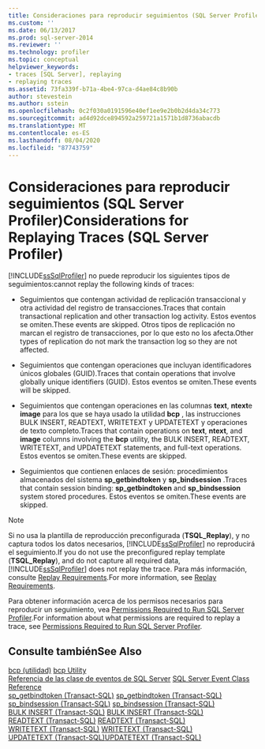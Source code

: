```yaml
---
title: Consideraciones para reproducir seguimientos (SQL Server Profiler) | Microsoft Docs
ms.custom: ''
ms.date: 06/13/2017
ms.prod: sql-server-2014
ms.reviewer: ''
ms.technology: profiler
ms.topic: conceptual
helpviewer_keywords:
- traces [SQL Server], replaying
- replaying traces
ms.assetid: 73fa339f-b71a-4be4-97ca-d4ae84c8b90b
author: stevestein
ms.author: sstein
ms.openlocfilehash: 0c2f030a0191596e40ef1ee9e2b0b2d4da34c773
ms.sourcegitcommit: ad4d92dce894592a259721a1571b1d8736abacdb
ms.translationtype: MT
ms.contentlocale: es-ES
ms.lasthandoff: 08/04/2020
ms.locfileid: "87743759"
---
```

# <a name="considerations-for-replaying-traces-sql-server-profiler"></a><span data-ttu-id="ba04e-102">Consideraciones para reproducir seguimientos (SQL Server Profiler)</span><span class="sxs-lookup"><span data-stu-id="ba04e-102">Considerations for Replaying Traces (SQL Server Profiler)</span></span>
  [!INCLUDE[ssSqlProfiler](../../includes/sssqlprofiler-md.md)] <span data-ttu-id="ba04e-103">no puede reproducir los siguientes tipos de seguimientos:</span><span class="sxs-lookup"><span data-stu-id="ba04e-103">cannot replay the following kinds of traces:</span></span>  
  
-   <span data-ttu-id="ba04e-104">Seguimientos que contengan actividad de replicación transaccional y otra actividad del registro de transacciones.</span><span class="sxs-lookup"><span data-stu-id="ba04e-104">Traces that contain transactional replication and other transaction log activity.</span></span> <span data-ttu-id="ba04e-105">Estos eventos se omiten.</span><span class="sxs-lookup"><span data-stu-id="ba04e-105">These events are skipped.</span></span> <span data-ttu-id="ba04e-106">Otros tipos de replicación no marcan el registro de transacciones, por lo que esto no los afecta.</span><span class="sxs-lookup"><span data-stu-id="ba04e-106">Other types of replication do not mark the transaction log so they are not affected.</span></span>  
  
-   <span data-ttu-id="ba04e-107">Seguimientos que contengan operaciones que incluyan identificadores únicos globales (GUID).</span><span class="sxs-lookup"><span data-stu-id="ba04e-107">Traces that contain operations that involve globally unique identifiers (GUID).</span></span> <span data-ttu-id="ba04e-108">Estos eventos se omiten.</span><span class="sxs-lookup"><span data-stu-id="ba04e-108">These events will be skipped.</span></span>  
  
-   <span data-ttu-id="ba04e-109">Seguimientos que contengan operaciones en las columnas **text**, **ntext**e **image** para los que se haya usado la utilidad **bcp** , las instrucciones BULK INSERT, READTEXT, WRITETEXT y UPDATETEXT y operaciones de texto completo.</span><span class="sxs-lookup"><span data-stu-id="ba04e-109">Traces that contain operations on **text**, **ntext**, and **image** columns involving the **bcp** utility, the BULK INSERT, READTEXT, WRITETEXT, and UPDATETEXT statements, and full-text operations.</span></span> <span data-ttu-id="ba04e-110">Estos eventos se omiten.</span><span class="sxs-lookup"><span data-stu-id="ba04e-110">These events are skipped.</span></span>  
  
-   <span data-ttu-id="ba04e-111">Seguimientos que contienen enlaces de sesión: procedimientos almacenados del sistema **sp_getbindtoken** y **sp_bindsession** .</span><span class="sxs-lookup"><span data-stu-id="ba04e-111">Traces that contain session binding: **sp_getbindtoken** and **sp_bindsession** system stored procedures.</span></span> <span data-ttu-id="ba04e-112">Estos eventos se omiten.</span><span class="sxs-lookup"><span data-stu-id="ba04e-112">These events are skipped.</span></span>  
  
> [!NOTE]  
>  <span data-ttu-id="ba04e-113">Si no usa la plantilla de reproducción preconfigurada (**TSQL_Replay**), y no captura todos los datos necesarios, [!INCLUDE[ssSqlProfiler](../../includes/sssqlprofiler-md.md)] no reproducirá el seguimiento.</span><span class="sxs-lookup"><span data-stu-id="ba04e-113">If you do not use the preconfigured replay template (**TSQL_Replay**), and do not capture all required data, [!INCLUDE[ssSqlProfiler](../../includes/sssqlprofiler-md.md)] does not replay the trace.</span></span> <span data-ttu-id="ba04e-114">Para más información, consulte [Replay Requirements](replay-requirements.md).</span><span class="sxs-lookup"><span data-stu-id="ba04e-114">For more information, see [Replay Requirements](replay-requirements.md).</span></span>  
  
 <span data-ttu-id="ba04e-115">Para obtener información acerca de los permisos necesarios para reproducir un seguimiento, vea [Permissions Required to Run SQL Server Profiler](sql-server-profiler.md).</span><span class="sxs-lookup"><span data-stu-id="ba04e-115">For information about what permissions are required to replay a trace, see [Permissions Required to Run SQL Server Profiler](sql-server-profiler.md).</span></span>  
  
## <a name="see-also"></a><span data-ttu-id="ba04e-116">Consulte también</span><span class="sxs-lookup"><span data-stu-id="ba04e-116">See Also</span></span>  
 <span data-ttu-id="ba04e-117">[bcp (utilidad)](../bcp-utility.md) </span><span class="sxs-lookup"><span data-stu-id="ba04e-117">[bcp Utility](../bcp-utility.md) </span></span>  
 <span data-ttu-id="ba04e-118">[Referencia de las clase de eventos de SQL Server](../../relational-databases/event-classes/sql-server-event-class-reference.md) </span><span class="sxs-lookup"><span data-stu-id="ba04e-118">[SQL Server Event Class Reference](../../relational-databases/event-classes/sql-server-event-class-reference.md) </span></span>  
 <span data-ttu-id="ba04e-119">[sp_getbindtoken &#40;Transact-SQL&#41;](/sql/relational-databases/system-stored-procedures/sp-getbindtoken-transact-sql) </span><span class="sxs-lookup"><span data-stu-id="ba04e-119">[sp_getbindtoken &#40;Transact-SQL&#41;](/sql/relational-databases/system-stored-procedures/sp-getbindtoken-transact-sql) </span></span>  
 <span data-ttu-id="ba04e-120">[sp_bindsession &#40;Transact-SQL&#41;](/sql/relational-databases/system-stored-procedures/sp-bindsession-transact-sql) </span><span class="sxs-lookup"><span data-stu-id="ba04e-120">[sp_bindsession &#40;Transact-SQL&#41;](/sql/relational-databases/system-stored-procedures/sp-bindsession-transact-sql) </span></span>  
 <span data-ttu-id="ba04e-121">[BULK INSERT &#40;Transact-SQL&#41;](/sql/t-sql/statements/bulk-insert-transact-sql) </span><span class="sxs-lookup"><span data-stu-id="ba04e-121">[BULK INSERT &#40;Transact-SQL&#41;](/sql/t-sql/statements/bulk-insert-transact-sql) </span></span>  
 <span data-ttu-id="ba04e-122">[READTEXT &#40;Transact-SQL&#41;](/sql/t-sql/queries/readtext-transact-sql) </span><span class="sxs-lookup"><span data-stu-id="ba04e-122">[READTEXT &#40;Transact-SQL&#41;](/sql/t-sql/queries/readtext-transact-sql) </span></span>  
 <span data-ttu-id="ba04e-123">[WRITETEXT &#40;Transact-SQL&#41;](/sql/t-sql/queries/writetext-transact-sql) </span><span class="sxs-lookup"><span data-stu-id="ba04e-123">[WRITETEXT &#40;Transact-SQL&#41;](/sql/t-sql/queries/writetext-transact-sql) </span></span>  
 [<span data-ttu-id="ba04e-124">UPDATETEXT &#40;Transact-SQL&#41;</span><span class="sxs-lookup"><span data-stu-id="ba04e-124">UPDATETEXT &#40;Transact-SQL&#41;</span></span>](/sql/t-sql/queries/updatetext-transact-sql)  
  
  
